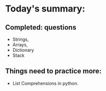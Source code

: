 # Today's summary: 
## Completed:  questions
- Strings, 
- Arrays,
- Dictionary
- Stack 

## Things need to practice more: 
- List Comprehensions in python. 
